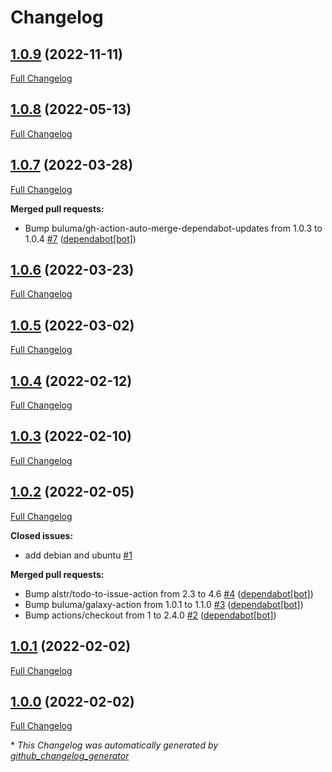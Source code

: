 # Changelog

## [1.0.9](https://github.com/buluma/ansible-role-auto_update/tree/1.0.9) (2022-11-11)

[Full Changelog](https://github.com/buluma/ansible-role-auto_update/compare/1.0.8...1.0.9)

## [1.0.8](https://github.com/buluma/ansible-role-auto_update/tree/1.0.8) (2022-05-13)

[Full Changelog](https://github.com/buluma/ansible-role-auto_update/compare/1.0.7...1.0.8)

## [1.0.7](https://github.com/buluma/ansible-role-auto_update/tree/1.0.7) (2022-03-28)

[Full Changelog](https://github.com/buluma/ansible-role-auto_update/compare/1.0.6...1.0.7)

**Merged pull requests:**

- Bump buluma/gh-action-auto-merge-dependabot-updates from 1.0.3 to 1.0.4 [\#7](https://github.com/buluma/ansible-role-auto_update/pull/7) ([dependabot[bot]](https://github.com/apps/dependabot))

## [1.0.6](https://github.com/buluma/ansible-role-auto_update/tree/1.0.6) (2022-03-23)

[Full Changelog](https://github.com/buluma/ansible-role-auto_update/compare/1.0.5...1.0.6)

## [1.0.5](https://github.com/buluma/ansible-role-auto_update/tree/1.0.5) (2022-03-02)

[Full Changelog](https://github.com/buluma/ansible-role-auto_update/compare/1.0.4...1.0.5)

## [1.0.4](https://github.com/buluma/ansible-role-auto_update/tree/1.0.4) (2022-02-12)

[Full Changelog](https://github.com/buluma/ansible-role-auto_update/compare/1.0.3...1.0.4)

## [1.0.3](https://github.com/buluma/ansible-role-auto_update/tree/1.0.3) (2022-02-10)

[Full Changelog](https://github.com/buluma/ansible-role-auto_update/compare/1.0.2...1.0.3)

## [1.0.2](https://github.com/buluma/ansible-role-auto_update/tree/1.0.2) (2022-02-05)

[Full Changelog](https://github.com/buluma/ansible-role-auto_update/compare/1.0.1...1.0.2)

**Closed issues:**

- add debian and ubuntu [\#1](https://github.com/buluma/ansible-role-auto_update/issues/1)

**Merged pull requests:**

- Bump alstr/todo-to-issue-action from 2.3 to 4.6 [\#4](https://github.com/buluma/ansible-role-auto_update/pull/4) ([dependabot[bot]](https://github.com/apps/dependabot))
- Bump buluma/galaxy-action from 1.0.1 to 1.1.0 [\#3](https://github.com/buluma/ansible-role-auto_update/pull/3) ([dependabot[bot]](https://github.com/apps/dependabot))
- Bump actions/checkout from 1 to 2.4.0 [\#2](https://github.com/buluma/ansible-role-auto_update/pull/2) ([dependabot[bot]](https://github.com/apps/dependabot))

## [1.0.1](https://github.com/buluma/ansible-role-auto_update/tree/1.0.1) (2022-02-02)

[Full Changelog](https://github.com/buluma/ansible-role-auto_update/compare/1.0.0...1.0.1)

## [1.0.0](https://github.com/buluma/ansible-role-auto_update/tree/1.0.0) (2022-02-02)

[Full Changelog](https://github.com/buluma/ansible-role-auto_update/compare/d23497a2876065ae5a68e9a96eb227a557af909b...1.0.0)



\* *This Changelog was automatically generated by [github_changelog_generator](https://github.com/github-changelog-generator/github-changelog-generator)*
